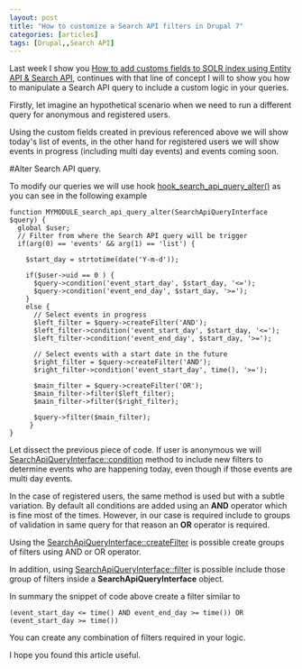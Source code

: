 ```yaml
---
layout: post
title: "How to customize a Search API filters in Drupal 7"
categories: [articles]
tags: [Drupal,,Search API]
---
```

Last week I show you <a href="{{site.url }}/articles/2015/06/02/how-to-add-customs-fields-to-solr-index-using-entity-api-amp-search-api/">How to add customs fields to SOLR index using Entity API & Search API</a>, 
continues with that line of concept I will to show you how to manipulate a Search API query to include a custom logic in 
your queries.

Firstly, let imagine an hypothetical scenario when we need to run a different query for anonymous and registered users.

Using the custom fields created in previous referenced above we will show today's list of events, in the other hand for 
registered users we will show events in progress (including multi day events) and events coming soon.

#Alter Search API query.

To modify our queries we will use hook [hook_search_api_query_alter()](http://www.drupalcontrib.org/api/drupal/contributions!search_api!search_api.api.php/function/hook_search_api_query_alter/7) 
as you can see in the following example

```
function MYMODULE_search_api_query_alter(SearchApiQueryInterface $query) {
  global $user;
  // Filter from where the Search API query will be trigger 
  if(arg(0) == 'events' && arg(1) == 'list') {
    
    $start_day = strtotime(date('Y-m-d'));

    if($user->uid == 0 ) {
      $query->condition('event_start_day', $start_day, '<=');
      $query->condition('event_end_day', $start_day, '>=');
    }
    else {
      // Select events in progress
      $left_filter = $query->createFilter('AND');
      $left_filter->condition('event_start_day', $start_day, '<=');
      $left_filter->condition('event_end_day', $start_day, '>=');
     
      // Select events with a start date in the future
      $right_filter = $query->createFilter('AND');
      $right_filter->condition('event_start_day', time(), '>=');

      $main_filter = $query->createFilter('OR');
      $main_filter->filter($left_filter);
      $main_filter->filter($right_filter);
      
      $query->filter($main_filter);
     }
}     
```

Let dissect the previous piece of code. If user is anonymous we will [SearchApiQueryInterface::condition](http://www.drupalcontrib.org/api/drupal/contributions%21search_api%21includes%21query.inc/function/SearchApiQueryInterface%3A%3Acondition/7) method 
to include new filters to determine events who are happening today, even though if those events are multi day events.

In the case of registered users, the same method is used but with a subtle variation. By default all conditions are added 
using an **AND** operator which is fine most of the times. However, in our case is required include to groups of validation 
in same query for that reason an **OR** operator is required.

Using the [SearchApiQueryInterface::createFilter](http://www.drupalcontrib.org/api/drupal/contributions%21search_api%21includes%21query.inc/function/SearchApiQueryInterface%3A%3AcreateFilter/7) is 
possible create groups of filters using AND or OR operator.

In addition, using [SearchApiQueryInterface::filter](http://www.drupalcontrib.org/api/drupal/contributions%21search_api%21includes%21query.inc/function/SearchApiQueryInterface%3A%3Afilter/7) is possible 
include those group of filters inside a **SearchApiQueryInterface** object.

In summary the snippet of code above create a filter similar to
```
(event_start_day <= time() AND event_end_day >= time()) OR (event_start_day >= time())
```

You can create any combination of filters required in your logic.

I hope you found this article useful.


